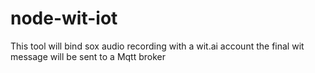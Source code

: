 # node-wit-iot
This tool will bind sox audio recording with a wit.ai account the final wit message will be sent to a Mqtt broker
